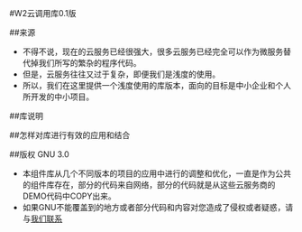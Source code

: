 
#W2云调用库0.1版

##来源
* 不得不说，现在的云服务已经很强大，很多云服务已经完全可以作为微服务替代掉我们所写的繁杂的程序代码。
* 但是，云服务往往又过于复杂，即便我们是浅度的使用。
* 所以，我们在这里提供一个浅度使用的库版本，面向的目标是中小企业和个人所开发的中小项目。


##库说明

##怎样对库进行有效的应用和结合

##版权 GNU 3.0
* 本组件库从几个不同版本的项目的应用中进行的调整和优化，一直是作为公共的组件库存在，部分的代码来自网络，部分的代码就是从这些云服务商的DEMO代码中COPY出来。
* 如果GNU不能覆盖到的地方或者部分代码和内容对您造成了侵权或者疑惑，请与[我们联系](odin@qiangtu.com)

